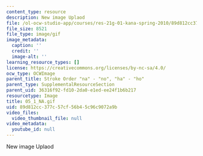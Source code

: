 ```yaml
---
content_type: resource
description: New image Uplaod
file: /ol-ocw-studio-app/courses/res-21g-01-kana-spring-2010/89d812cc377c57cf56b45c96c9072a9b_05_1_NA.gif
file_size: 8521
file_type: image/gif
image_metadata:
  caption: ''
  credit: ''
  image-alt: ''
learning_resource_types: []
license: https://creativecommons.org/licenses/by-nc-sa/4.0/
ocw_type: OCWImage
parent_title: Stroke Order "na" - "no", "ha" - "ho"
parent_type: SupplementalResourceSection
parent_uid: 36316f92-fd10-2da0-e1ed-ee24f1b6b217
resourcetype: Image
title: 05_1_NA.gif
uid: 89d812cc-377c-57cf-56b4-5c96c9072a9b
video_files:
  video_thumbnail_file: null
video_metadata:
  youtube_id: null
---
```

New image Uplaod